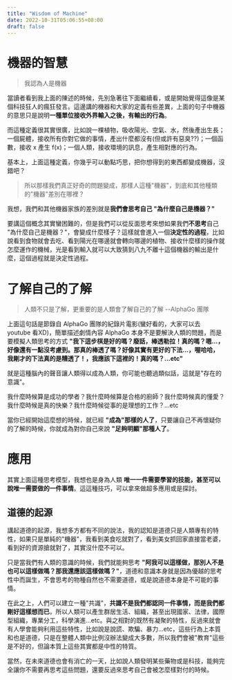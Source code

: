 ```yaml
---
title: "Wisdom of Machine"
date: 2022-10-31T05:06:55+08:00
draft: false
---
```

# 機器的智慧

> 我認為人是機器

當讀者看到我上面的陳述的時候，先別急著往下面繼續看，或是開始覺得這像是某個科技狂人的瘋狂發言。這邊講的機器和大家的定義有些差異，上面的句子中機器的意思只是說明**一種單位接收外界輸入之後，有輸出的行為**。

而這種定義很其實很廣，比如說一棵植物，吸收陽光、空氣、水，然後產出生長；一個屍體，接收所有你對它做的事情，產出什麼都沒有(但或許有惡臭??)；一個函數，接收 x 產生 f(x)；一個人類，接收環境的訊息，產生相對應的行為。

基本上，上面這種定義，你幾乎可以動點巧思，把你想得到的東西都變成機器，沒錯吧？

> 所以那樣我們真正好奇的問題變成，那樣人這種"機器"，到底和其他種類的"機器"差別在哪裡？

我想，我們和其他機器家族的差別就是**我們會思考自己 "為什麼自己是機器？"**

要講這個概念其實蠻困難的，但是我們可以從反面思考來想如果我們**不思考**自己 "為什麼自己是機器？"，會變成什麼樣子？這樣就會進入一個**決定性的過程**，比如說看到食物就會去吃、看到陽光在哪邊就會轉向哪邊的植物、接收什麼樣的操作就怎麼運作的機械，光是看到輸入就可以大致猜到八九不離十這個機器的輸出是什麼，這個過程就是決定性過程。

# 了解自己的了解

> 人類不只是了解，更重要的是人類會了解自己的了解 --AlphaGo 團隊

上面這句話是節錄自 AlphaGo 團隊的紀錄片電影(蠻好看的，大家可以去 youtube 看XD)，簡單描述劇情內容 AlphaGo 本身不是要解決人類的問題，而是要模擬人類思考的方式 **"我下這步棋是好的嗎？廢話，棒透勒拉！真的嗎？嗯...，好像還有一點沒考慮到。那真的棒透了嗎？好像其實有更好的下法...，喔哈哈，我剛才的下法真的是糟透了！，我應該下這裡的！真的嗎？...etc"**

就是這種腦內的聲音讓人類得以成為人類，你可能也聽過類似話，這就是"存在的意識"。

我什麼時候算是成功的學者？我什麼時候算是合格的廚師？我什麼時候真的懂愛？我什麼時候是真的快樂？我什麼時候從事的是理想的工作？...etc

當你已經開始這麼想的時候，就已經 **"成為"那樣的人了**，只要讓自己不再懷疑你的了解的時候，你就成為對你自己來說 **"足夠明顯"那種人了**。

# 應用
其實上面這種思考模型，我想也是身為人類 **唯一一件需要學習的技能，甚至可以說唯一需要做的一件事情**。這這種技巧，可以拿來做超多應用或是探討。

## 道德的起源
講起道德的起源，我想多方都有不同的說法，我的認知是道德只是人類專有的特性，如果只是單純的"機器"，我看到美食吃就對了，看到美女抓回家直接當老婆，看到好的資源搶就對了，其實沒什麼不可以。

只是當我們有人類的意識的時候，我們就能夠思考 **"阿我可以這樣做，那別人不是也可以這樣做嗎？那我還應該這樣做嗎？"**，道德和意識本身就是因為優越的思考性中而誕生，不會思考的物種自然也不需要道德，或是說道德本身是不可能的事情。

在此之上，人們可以建立一種"共識"，**共識不是我們都認同一件事情，而是我們都剛好這樣想而已**，所以人類可以產生群居生活、組織，甚至出現國家、法律，國際型組織，專業分工，科學演進...etc。與之相對的既然有凝聚的特性，反過來就會有人學會能夠利用這些特性，比如說是說謊、欺騙、暴力...etc，這些行為上本質和也是道德，只是在整體人類中比例沒辦法變成大多數，所以我們會被"教育"這些是不好的，但論本質上這些其實都是中性的特質。

當然，在未來道德也會有消亡的一天，比如說人類發明某些藥物或是科技，能夠完全讓你不需要再思考這些問題，還要反過來思考自己會被怎麼樣對付的時候。







